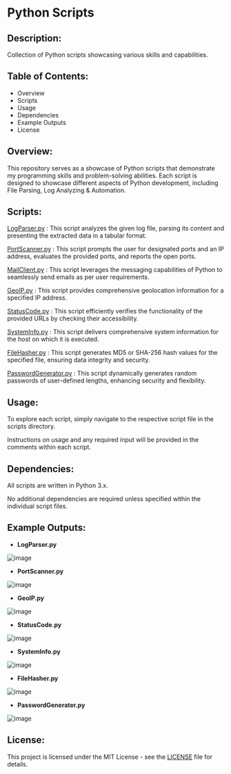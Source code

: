 # Python Scripts

## Description: 

Collection of Python scripts showcasing various skills and capabilities.

## Table of Contents:

- Overview
- Scripts
- Usage
- Dependencies
- Example Outputs
- License

## Overview:

This repository serves as a showcase of Python scripts that demonstrate my programming skills and problem-solving abilities. Each script is designed to showcase different aspects of Python development, including File Parsing, Log Analyzing & Automation.

## Scripts:

<a href="https://github.com/laaaaaarry/Python-scripts/blob/main/LogParser.py">LogParser.py</a> : This script analyzes the given log file, parsing its content and presenting the extracted data in a tabular format.

<a href="https://github.com/laaaaaarry/Python-scripts/blob/main/PortScanner.py">PortScanner.py</a> : This script prompts the user for designated ports and an IP address, evaluates the provided ports, and reports the open ports.

<a href="https://github.com/laaaaaarry/Python-scripts/blob/main/MailClient.py">MailClient.py</a> : This script leverages the messaging capabilities of Python to seamlessly send emails as per user requirements.

<a href="https://github.com/laaaaaarry/Python-scripts/blob/main/GeoIP.py">GeoIP.py</a> : This script provides comprehensive geolocation information for a specified IP address.

<a href="https://github.com/laaaaaarry/Python-scripts/blob/main/StatusCode.py">StatusCode.py</a> : This script efficiently verifies the functionality of the provided URLs by checking their accessibility.

<a href="https://github.com/laaaaaarry/Python-scripts/blob/main/SystemInfo.py">SystemInfo.py</a> : This script delivers comprehensive system information for the host on which it is executed.

<a href="https://github.com/laaaaaarry/Python-scripts/blob/main/FileHasher.py">FileHasher.py</a> : This script generates MD5 or SHA-256 hash values for the specified file, ensuring data integrity and security.

<a href="https://github.com/laaaaaarry/Python-scripts/blob/main/PasswordGenerator.py">PasswordGenerator.py</a> : This script dynamically generates random passwords of user-defined lengths, enhancing security and flexibility.

## Usage:

To explore each script, simply navigate to the respective script file in the scripts directory. 

Instructions on usage and any required input will be provided in the comments within each script.

## Dependencies:

All scripts are written in Python 3.x. 

No additional dependencies are required unless specified within the individual script files.

## Example Outputs:

- **LogParser.py**

![image](https://github.com/laaaaaarry/Python-scripts/assets/125237930/afd555c0-a3fd-4986-8c46-b2b50e97ce9d)

- **PortScanner.py**

![image](https://github.com/laaaaaarry/Python-scripts/assets/125237930/1eccf0b8-6e14-4708-9db9-f14515d38aa1)

- **GeoIP.py**

![image](https://github.com/laaaaaarry/Python-scripts/assets/125237930/7f79bd0e-e4e2-4adf-b7d4-0dc5d7124676)

- **StatusCode.py**

![image](https://github.com/laaaaaarry/Python-scripts/assets/125237930/0a61d675-78a7-47c7-815b-982973e8c18e)


- **SystemInfo.py**

![image](https://github.com/laaaaaarry/Python-scripts/assets/125237930/714ad4c4-0719-4728-935e-f47d7f633abb)


- **FileHasher.py**

![image](https://github.com/laaaaaarry/Python-scripts/assets/125237930/e32f5905-ff4d-40e9-b285-c733d7d28a53)


- **PasswordGenerater.py**

![image](https://github.com/laaaaaarry/Python-scripts/assets/125237930/883d3b26-328c-4887-931e-0dbfa513246c)


## License:

This project is licensed under the MIT License - see the <a href="https://github.com/laaaaaarry/Python-scripts/blob/main/LICENSE">LICENSE</a> file for details.

